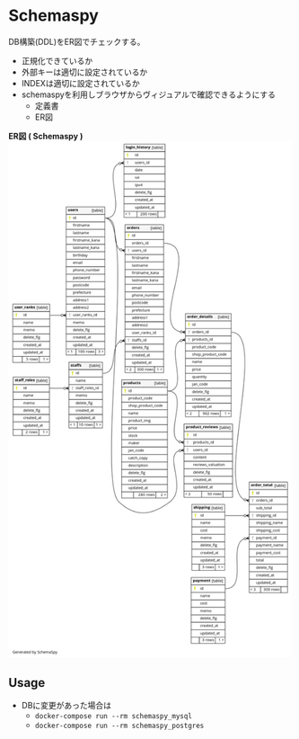 # Schemaspy

DB構築(DDL)をER図でチェックする。

- 正規化できているか
- 外部キーは適切に設定されているか
- INDEXは適切に設定されているか
- schemaspyを利用しブラウザからヴィジュアルで確認できるようにする
    - 定義書
    - ER図

**ER図 ( Schemaspy )**
![schemaspy](../schemaspy/mysql/output/diagrams/summary/relationships.real.large.png)

## Usage

- DBに変更があった場合は
  - `docker-compose run --rm schemaspy_mysql`
  - `docker-compose run --rm schemaspy_postgres`
